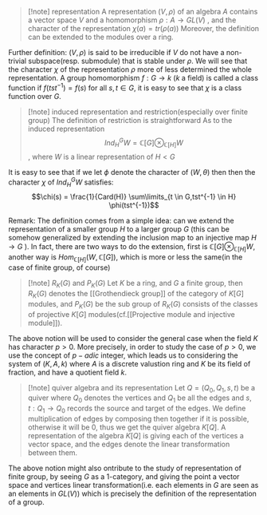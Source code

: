 
>[!note] representation
>A representation $(V,\rho)$ of an algebra $A$ contains a vector space $V$ and a homomorphism $\rho: A \rightarrow GL(V)$ , and the character of the representation $\chi(a)=tr(\rho(a))$ 
>Moreover, the definition can be extended to the modules over a ring.

Further definition: $(V,\rho)$ is said to be irreducible if $V$ do not have a non-trivial subspace(resp. submodule) that is stable under $\rho$.  We will see that the character $\chi$ of the representation $\rho$ more of less determined the whole representation. A group homomorphism $f:G \rightarrow k$ ($k$ a field) is called a class function if $f(tst^{-1})=f(s)$ for all $s,t \in G$, it is easy to see that $\chi$ is a class function over $G$.

>[!note] induced representation and restriction(especially over finite group)
>The definition of restriction is straightforward
>As to the induced representation $$Ind_{H}^{G}W=\mathbb{C}[G] \otimes_{\mathbb{C}[H]} W$$, where $W$ is a linear representation of $H<G$

It is easy to see that if we let $\phi$ denote the character of $(W,\theta)$ then then the character $\chi$ of $Ind_{H}^{G} W$ satisfies: $$\chi(s) = \frac{1}{Card(H)} \sum\limits_{t \in G,tst^{-1} \in H} \phi(tst^{-1})$$

Remark: The definition comes from a simple idea: can we extend the representation of a smaller group $H$ to a larger group $G$ (this can be somehow generalized by extending the inclusion map  to an injective map $H \rightarrow G$ ). In fact, there are two ways to do the extension, first is $\mathbb{C}[G] \otimes_{\mathbb{C}[H]} W$, another way is $Hom_{\mathbb{C}[H]}(W,\mathbb{C}[G])$, which is more or less the same(in the case of finite group, of course) 

>[!note] $R_{K}(G)$ and $P_{K}(G)$
>Let $K$ be a ring, and $G$ a finite group, then $R_{K}(G)$ denotes the [[Grothendieck group]] of the category of $K[G]$ modules, and $P_{K}(G)$ be the sub group of $R_{K}(G)$ consists of the classes of projective $K[G]$ modules(cf.[[Projective module and injective module]]).

The above notion will be used to consider the general case when the field $K$ has character $p>0$. More precisely, in order to study the case of $p>0$, we use the concept of $p-adic$ integer, which leads us to considering the system of $(K,A,k)$ where $A$ is a discrete valustion ring and $K$ be its field of fraction, and have a quotient field $k$.

>[!note] quiver algebra and its representation
>Let $Q=(Q_0,Q_1,s,t)$ be a quiver where $Q_0$ denotes the vertices and $Q_1$ be all the edges and $s,t:Q_1 \rightarrow Q_0$ records the source and target of the edges. We define multiplication of edges by composing then together if it is possible, otherwise it will be 0, thus we get the quiver algebra $K[Q]$.
>A representation of the algebra $K[Q]$ is giving each of the vertices a vector space, and the edges denote the linear transformation between them.

The above notion might also ontribute to the study of representation of finite group, by seeing $G$ as a 1-category, and giving the point a vector space and vertices linear transformation(i.e. each elements in $G$ are seen as an elements in $GL(V)$) which is precisely the definition of the representation of a group. 